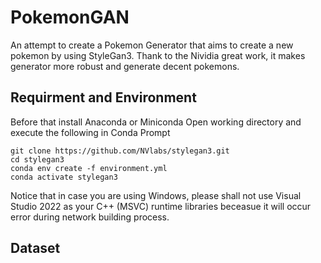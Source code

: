 # PokemonGAN
An attempt to create a Pokemon Generator that aims to create a new pokemon by using StyleGan3. Thank to the Nividia great work, it makes generator more robust and generate decent pokemons.

## Requirment and Environment
Before that install Anaconda or Miniconda
Open working directory and execute the following in Conda Prompt
```
git clone https://github.com/NVlabs/stylegan3.git
cd stylegan3
conda env create -f environment.yml
conda activate stylegan3
```
Notice that in case you are using Windows, please shall not use Visual Studio 2022 as your C++ (MSVC) runtime libraries beceasue it will occur error during network building process. 
## Dataset
